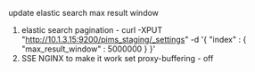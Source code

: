 update elastic search max result window
1. elastic search pagination - curl -XPUT "http://10.1.3.15:9200/pims_staging/_settings" -d '{ "index" : { "max_result_window" : 5000000 } }'
2. SSE NGINX to make it work set proxy-buffering - off